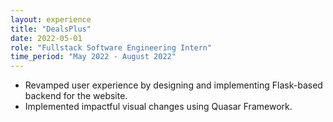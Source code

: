 ```yaml
---
layout: experience
title: "DealsPlus"
date: 2022-05-01
role: "Fullstack Software Engineering Intern"
time_period: "May 2022 - August 2022"
---
```


- Revamped user experience by designing and implementing Flask-based backend for the website.
- Implemented impactful visual changes using Quasar Framework.
